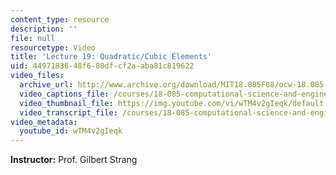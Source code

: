 ```yaml
---
content_type: resource
description: ''
file: null
resourcetype: Video
title: 'Lecture 19: Quadratic/Cubic Elements'
uid: 44971836-48f6-80df-cf2a-aba81c819622
video_files:
  archive_url: http://www.archive.org/download/MIT18.085F08/ocw-18.085-f08-lec19_300k.mp4
  video_captions_file: /courses/18-085-computational-science-and-engineering-i-fall-2008/255fe14d218459dd922f1539eff0e6d2_wTM4v2gIeqk.vtt
  video_thumbnail_file: https://img.youtube.com/vi/wTM4v2gIeqk/default.jpg
  video_transcript_file: /courses/18-085-computational-science-and-engineering-i-fall-2008/290145823303fe0446587034ac2e3750_wTM4v2gIeqk.pdf
video_metadata:
  youtube_id: wTM4v2gIeqk
---
```


**Instructor:** Prof. Gilbert Strang